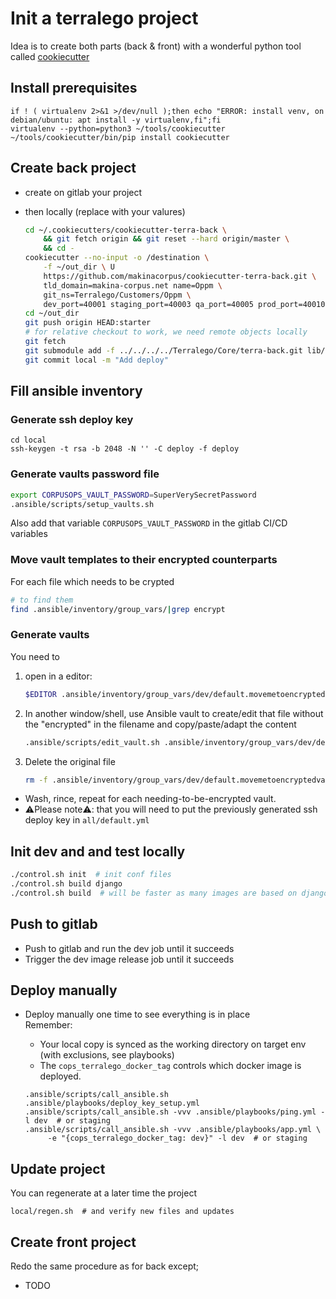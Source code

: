 # Init a terralego project

Idea is to create both parts (back & front) with a wonderful python tool called [cookiecutter](https://github.com/audreyr/cookiecutter)

##  Install prerequisites
```
if ! ( virtualenv 2>&1 >/dev/null );then echo "ERROR: install venv, on debian/ubuntu: apt install -y virtualenv,fi";fi
virtualenv --python=python3 ~/tools/cookiecutter
~/tools/cookiecutter/bin/pip install cookiecutter
```

## Create back project

- create on gitlab your project
- then locally (replace with your valures)

    ```sh
    cd ~/.cookiecutters/cookiecutter-terra-back \
        && git fetch origin && git reset --hard origin/master \
        && cd -
    cookiecutter --no-input -o /destination \
        -f ~/out_dir \ U
        https://github.com/makinacorpus/cookiecutter-terra-back.git \
        tld_domain=makina-corpus.net name=Oppm \
        git_ns=Terralego/Customers/Oppm \
        dev_port=40001 staging_port=40003 qa_port=40005 prod_port=40010
    cd ~/out_dir
    git push origin HEAD:starter
    # for relative checkout to work, we need remote objects locally
    git fetch
    git submodule add -f ../../../../Terralego/Core/terra-back.git lib/terra-back
    git commit local -m "Add deploy"
    ```

## Fill ansible inventory

### Generate ssh deploy key
```ssh
cd local
ssh-keygen -t rsa -b 2048 -N '' -C deploy -f deploy
```

### Generate vaults password file
```sh
export CORPUSOPS_VAULT_PASSWORD=SuperVerySecretPassword
.ansible/scripts/setup_vaults.sh
```

Also add that variable ``CORPUSOPS_VAULT_PASSWORD`` in the gitlab CI/CD variables

### Move vault templates to their encrypted counterparts
For each file which needs to be crypted
```sh
# to find them
find .ansible/inventory/group_vars/|grep encrypt
```

### Generate vaults
You need to
1. open in a editor: 

    ```sh
    $EDITOR .ansible/inventory/group_vars/dev/default.movemetoencryptedvault.yml
    ```
2. In another window/shell, use Ansible vault to create/edit that file without the "encrypted" in the filename and 
copy/paste/adapt the content 

    ```sh
    .ansible/scripts/edit_vault.sh .ansible/inventory/group_vars/dev/default.yml
    ```
3. Delete the original file

    ```sh
    rm -f .ansible/inventory/group_vars/dev/default.movemetoencryptedvault.yml
    ```

- Wash, rince, repeat for each needing-to-be-encrypted vault.
- ⚠️Please note⚠️: that you will need to put the previously generated ssh deploy key in ```all/default.yml```

## Init dev and and test locally
```sh
./control.sh init  # init conf files
./control.sh build django
./control.sh build  # will be faster as many images are based on django
```

## Push to gitlab
- Push to gitlab and run the dev job until it succeeds
- Trigger the dev image release job until it succeeds


## Deploy manually
- Deploy manually one time to see everything is in place<br/>
  Remember:
    - Your local copy is synced as the working directory on target env (with exclusions, see playbooks)
    - The ``cops_terralego_docker_tag`` controls which docker image is deployed.

    ```
    .ansible/scripts/call_ansible.sh .ansible/playbooks/deploy_key_setup.yml
    .ansible/scripts/call_ansible.sh -vvv .ansible/playbooks/ping.yml -l dev  # or staging
    .ansible/scripts/call_ansible.sh -vvv .ansible/playbooks/app.yml \
         -e "{cops_terralego_docker_tag: dev}" -l dev  # or staging 
    ```

## Update project
You can regenerate at a later time the project
```
local/regen.sh  # and verify new files and updates
```

## Create front project

Redo the same procedure as for back except;
- TODO



